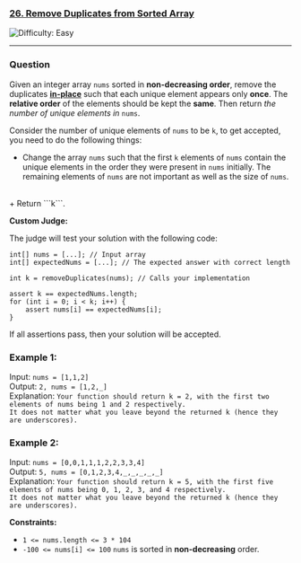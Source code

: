 ### <a href='https://leetcode.com/problems/remove-duplicates-from-sorted-array/description/'> 26. Remove Duplicates from Sorted Array </a>

<img src ='https://img.shields.io/badge/Difficulty-Easy-brightgreen' alt='Difficulty: Easy' />

---

### Question

Given an integer array ```nums``` sorted in **non-decreasing order**, remove the duplicates **<a href='https://en.wikipedia.org/wiki/In-place_algorithm'>in-place</a>** such that each unique element appears only **once**. The **relative order** of the elements should be kept the **same**. Then return *the number of unique elements in* ```nums```.

Consider the number of unique elements of ```nums``` to be ```k```, to get accepted, you need to do the following things:<br />

+ Change the array ```nums``` such that the first ```k``` elements of ```nums``` contain the unique elements in the order they were present in ```nums``` initially. The remaining elements of ```nums``` are not important as well as the size of ```nums```. 
<br />
+ Return ```k```. <br />

**Custom Judge:** <br />

The judge will test your solution with the following code: <br />

```
int[] nums = [...]; // Input array
int[] expectedNums = [...]; // The expected answer with correct length

int k = removeDuplicates(nums); // Calls your implementation

assert k == expectedNums.length;
for (int i = 0; i < k; i++) {
    assert nums[i] == expectedNums[i];
}
```

If all assertions pass, then your solution will be accepted.

### Example 1:
Input: ```nums = [1,1,2]``` <br />
Output: ```2, nums = [1,2,_]``` <br />
Explanation: ```Your function should return k = 2, with the first two elements of nums being 1 and 2 respectively.``` <br />
```It does not matter what you leave beyond the returned k (hence they are underscores).```

### Example 2:
Input: ```nums = [0,0,1,1,1,2,2,3,3,4]``` <br />
Output: ```5, nums = [0,1,2,3,4,_,_,_,_,_]``` <br />
Explanation: ```Your function should return k = 5, with the first five elements of nums being 0, 1, 2, 3, and 4 respectively.``` <br />
```It does not matter what you leave beyond the returned k (hence they are underscores).``` <br />

**Constraints:**

+ ```1 <= nums.length <= 3 * 104```
+ ```-100 <= nums[i] <= 100```
```nums``` is sorted in **non-decreasing** order.
